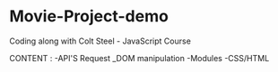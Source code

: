 # Movie-Project-demo
Coding along with Colt Steel - JavaScript Course 

CONTENT :
-API'S Request
_DOM manipulation
-Modules
-CSS/HTML
